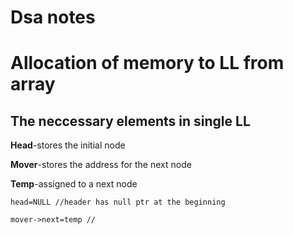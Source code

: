 # Dsa notes
# Allocation of memory to LL from array
## The neccessary elements in single LL
**Head**-stores the initial node

**Mover**-stores the address for the next node 

**Temp**-assigned to a next node

`
head=NULL //header has null ptr at the beginning
`



`
mover->next=temp //
`
